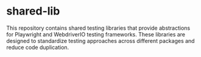 # shared-lib

This repository contains shared testing libraries that provide abstractions for Playwright and WebdriverIO testing frameworks. These libraries are designed to standardize testing approaches across different packages and reduce code duplication.
